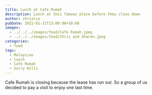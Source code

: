 ```yaml
---
title: Lunch at Cafe Rumah
description: Lunch at this famous place before they close down
author: christie
pubDate: 2022-01-21T13:00:00+10:00
images:
  - ../../../images/food/Cafe Rumah.jpeg
  - ../../../images/food/Chris and Sharon.jpeg
categories:
  - food
tags:
  - Malaysian
  - lunch
  - Cafe Rumah
  - Surry Hills
---
```


Cafe Rumah is closing because the lease has run out. So a group of us decided to pay a visit to enjoy one last time.
